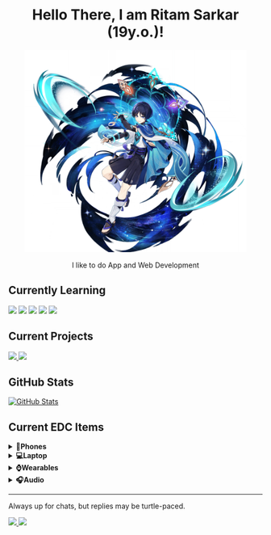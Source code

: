 <h1 align="center">Hello There, I am Ritam Sarkar (19y.o.)!</h1>
<div align="center">
    <img src="asset/wanderer.png" height="400px" tag="Wanderer" />
    <p>I like to do App and Web Development</p>
</div>

<h2>Currently Learning</h2>
<div>
    <img src="https://img.shields.io/badge/Dart-2a2a2a?style=for-the-badge&logo=dart&logoColor=0175C2" tag="Dart" />
    <img src="https://img.shields.io/badge/HTML-2a2a2a?style=for-the-badge&logo=html5" tag="HTML" />
    <img src="https://img.shields.io/badge/CSS-2a2a2a?style=for-the-badge&logo=css3&logoColor=1572B6" tag="CSS" />
    <img src="https://img.shields.io/badge/Javascript-2a2a2a?style=for-the-badge&logo=javascript" tag="JavaScript" />
    <img src="https://img.shields.io/badge/Kotlin-%232a2a2a?style=for-the-badge&logo=kotlin" tag="Kotlin" />
</div>

<h2>Current Projects</h2>
<div>
    <a href="https://github.com/RSGameTech/Genshin-Elements">
        <img src="https://github-readme-stats.vercel.app/api/pin/?username=RSGameTech&repo=Genshin-Elements&theme=github_dark" tag="Genshin Elements" />
    </a>
    <a href="https://github.com/RSGameTech/CodehubX">
        <img src="https://github-readme-stats.vercel.app/api/pin/?username=RSGameTech&repo=CodehubX&theme=github_dark" tag="CodeHubX" />
    </a>
</div>

<h2>GitHub Stats</h2>
<a href="https://github.com/RSGameTech">
    <img src="https://github-readme-stats.vercel.app/api?username=RSGameTech&count_private=true&show_icons=true&bg_color=091633&title_color=4BCADD&text_color=3C8DBC&icon_color=2E4D82&border_color=4BCADD" alt="GitHub Stats" />
</a>

<h2>Current EDC Items</h2>
<details>
    <summary><b>📱Phones</b></summary>

    Redmi 10 Prime (128GB/6GB)

</details>
<details>
    <summary><b>💻Laptop</b></summary>

    ASUS Vivobook X541U

</details>
<details>
    <summary><b>⌚Wearables</b></summary>

    Redmi Smart Band Pro

</details>
<details>
    <summary><b>🎧Audio</b></summary>

    KZ EDX Pro
    ├─Cable -> Stock 3.5mm Connector
    └─Eartip -> Stock

</details>

---

<p>Always up for chats, but replies may be turtle-paced.</p>
<div>
    <a href="">
        <img src="https://img.shields.io/badge/rsgametech0604-%23091633?style=flat-square&logo=instagram&logoColor=%234BCADD" tag="Instagram" />
    </a>
    <a href="https://www.youtube.com/@RSGameTechOfficial">
        <img src="https://img.shields.io/badge/RSGameTech-%23091633?style=flat-square&logo=youtube&logoColor=%234BCADD" tag="YouTube Channel" />
    </a>
</div>

